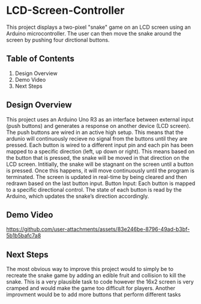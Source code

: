 # LCD-Screen-Controller

This project displays a two-pixel "snake" game on an LCD screen using an Arduino microcontroller. The user can then move the snake around the screen by pushing four dirctional buttons.

## Table of Contents

  1) Design Overview
  2) Demo Video
  3) Next Steps

## Design Overview
This project uses an Arduino Uno R3 as an interface between external input (push buttons) and generates a response on another device (LCD screen). The push buttons are wired in an active high setup. This means that the ardunio will continuously recieve no signal from the buttons until they are pressed. Each button is wired to a different input pin and each pin has been mapped to a specific direction (left, up down or right). This means based on the button that is pressed, the snake will be moved in that direction on the LCD screen.
Intitially, the snake will be stagnant on the screen until a button is pressed. Once this happens, it will move continuously until the program is terminated. The screen is updated in real-time by being cleared and then redrawn based on the last button input.
Button Input: Each button is mapped to a specific directional control. The state of each button is read by the Arduino, which updates the snake’s direction accordingly.

## Demo Video
https://github.com/user-attachments/assets/83e246be-8796-49ad-b3bf-5b1b5bafc7a8

## Next Steps
The most obvious way to improve this project would to simply be to recreate the snake game by adding an edible fruit and collision to kill the snake. This is a very plausible task to code however the 16x2 screen is very cramped and would make the game too difficult for players. Another improvment would be to add more buttons that perform different tasks 
